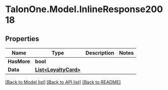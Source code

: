 # TalonOne.Model.InlineResponse20018
## Properties

Name | Type | Description | Notes
------------ | ------------- | ------------- | -------------
**HasMore** | **bool** |  | 
**Data** | [**List&lt;LoyaltyCard&gt;**](LoyaltyCard.md) |  | 

[[Back to Model list]](../README.md#documentation-for-models) [[Back to API list]](../README.md#documentation-for-api-endpoints) [[Back to README]](../README.md)

